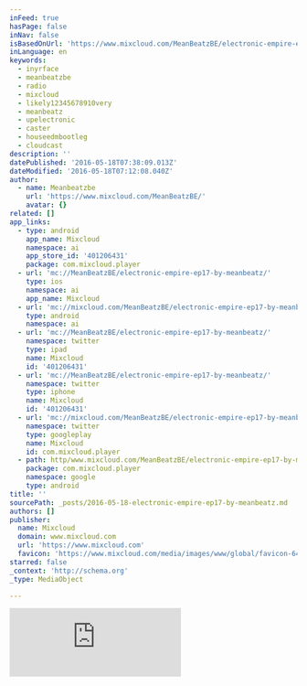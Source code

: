 ```yaml
---
inFeed: true
hasPage: false
inNav: false
isBasedOnUrl: 'https://www.mixcloud.com/MeanBeatzBE/electronic-empire-ep17-by-meanbeatz/'
inLanguage: en
keywords:
  - inyrface
  - meanbeatzbe
  - radio
  - mixcloud
  - likely12345678910very
  - meanbeatz
  - upelectronic
  - caster
  - houseedmbootleg
  - cloudcast
description: ''
datePublished: '2016-05-18T07:38:09.013Z'
dateModified: '2016-05-18T07:12:08.040Z'
author:
  - name: Meanbeatzbe
    url: 'https://www.mixcloud.com/MeanBeatzBE/'
    avatar: {}
related: []
app_links:
  - type: android
    app_name: Mixcloud
    namespace: ai
    app_store_id: '401206431'
    package: com.mixcloud.player
  - url: 'mc://MeanBeatzBE/electronic-empire-ep17-by-meanbeatz/'
    type: ios
    namespace: ai
    app_name: Mixcloud
  - url: 'mc://mixcloud.com/MeanBeatzBE/electronic-empire-ep17-by-meanbeatz/'
    type: android
    namespace: ai
  - url: 'mc://MeanBeatzBE/electronic-empire-ep17-by-meanbeatz/'
    namespace: twitter
    type: ipad
    name: Mixcloud
    id: '401206431'
  - url: 'mc://MeanBeatzBE/electronic-empire-ep17-by-meanbeatz/'
    namespace: twitter
    type: iphone
    name: Mixcloud
    id: '401206431'
  - url: 'mc://mixcloud.com/MeanBeatzBE/electronic-empire-ep17-by-meanbeatz/'
    namespace: twitter
    type: googleplay
    name: Mixcloud
    id: com.mixcloud.player
  - path: http/www.mixcloud.com/MeanBeatzBE/electronic-empire-ep17-by-meanbeatz/
    package: com.mixcloud.player
    namespace: google
    type: android
title: ''
sourcePath: _posts/2016-05-18-electronic-empire-ep17-by-meanbeatz.md
authors: []
publisher:
  name: Mixcloud
  domain: www.mixcloud.com
  url: 'https://www.mixcloud.com'
  favicon: 'https://www.mixcloud.com/media/images/www/global/favicon-64.png'
starred: false
_context: 'http://schema.org'
_type: MediaObject

---
```

<iframe src="https://cdn.embedly.com/widgets/media.html?src=https%3A%2F%2Fwww.mixcloud.com%2Fwidget%2Fiframe%2F%3Ffeed%3Dhttps%253A%252F%252Fwww.mixcloud.com%252FMeanBeatzBE%252Felectronic-empire-ep17-by-meanbeatz%252F%26hide_cover%3D1&amp;url=https%3A%2F%2Fwww.mixcloud.com%2FMeanBeatzBE%2Felectronic-empire-ep17-by-meanbeatz%2F&amp;image=https%3A%2F%2Fthumbnailer.mixcloud.com%2Funsafe%2F600x600%2Ffilters%3Awatermark%28graphics%2Fplay-button-scaled.png%2C0%2C0%2C0%29%2Fextaudio%2F3%2F9%2F8%2F7%2F1539-00d1-4ad0-a5ff-781864c4823f&amp;key=b7d04c9b404c499eba89ee7072e1c4f7&amp;type=text%2Fhtml&amp;schema=mixcloud" width="None" height="120" scrolling="no" frameborder="0" allowfullscreen="" style=""></iframe>